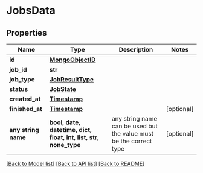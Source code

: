 # JobsData


## Properties
Name | Type | Description | Notes
------------ | ------------- | ------------- | -------------
**id** | [**MongoObjectID**](MongoObjectID.md) |  | 
**job_id** | **str** |  | 
**job_type** | [**JobResultType**](JobResultType.md) |  | 
**status** | [**JobState**](JobState.md) |  | 
**created_at** | [**Timestamp**](Timestamp.md) |  | 
**finished_at** | [**Timestamp**](Timestamp.md) |  | [optional] 
**any string name** | **bool, date, datetime, dict, float, int, list, str, none_type** | any string name can be used but the value must be the correct type | [optional]

[[Back to Model list]](../README.md#documentation-for-models) [[Back to API list]](../README.md#documentation-for-api-endpoints) [[Back to README]](../README.md)



